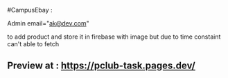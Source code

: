 #CampusEbay :

Admin email="ak@dev.com"

to add product and store it in firebase with image but due to time constaint can't able to fetch

## Preview at : https://pclub-task.pages.dev/

